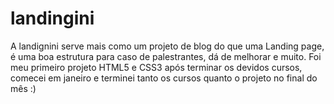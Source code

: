 # landingini
A landignini serve mais como um projeto de blog do que uma Landing page, é uma boa estrutura para caso de palestrantes, dá de melhorar e muito.
Foi meu primeiro projeto HTML5 e CSS3 após terminar os devidos cursos, comecei em janeiro e terminei tanto os cursos quanto o projeto no final do mês :)
